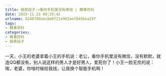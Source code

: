 ```yaml
---
title: 搞笑段子->看你手机里没有微信 | 糗事百科
date: 2019-11-23 09:35:42
urlname: 0248789a4c8e0721e962aef845bea297
tags: 
- 糗事百科
categories:
- 糗事百科
- 搞笑段子
---
```

一天，小王的老婆拿着小王的手机说：老公，看你手机里没有微信，没有默默，就连QQ都没有，别人说这样的男人才是好男人，爱死你了！小王一脸无奈的说：唉，老婆，你啥时候给我钱，让我换个智能手机啊！


